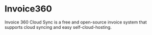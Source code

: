 # Invoice360
Invoice 360 Cloud Sync is a free and open-source invoice system that supports cloud syncing and easy self-cloud-hosting.
